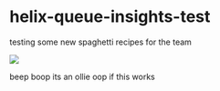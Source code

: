 # helix-queue-insights-test
testing some new spaghetti recipes for the team

![](https://external-preview.redd.it/3YBP_dNNYHYmMt15Gp1LU01ZDWD_HNpDQ6IgZpJfwpU.png?auto=webp&s=db34a62943dab04cbf4eb48a70d174bb3a8bb7a2)

beep boop its an ollie oop if this works
